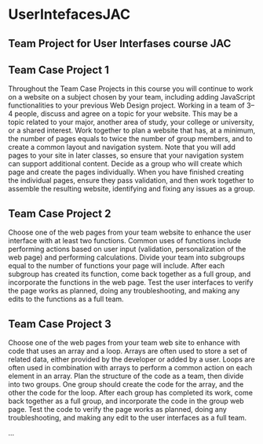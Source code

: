 # UserIntefacesJAC
## Team Project for User Interfases course JAC

## Team Case Project 1
Throughout the Team Case Projects in this course you will continue to work on a website on a subject 
chosen by your team, including adding JavaScript functionalities to your previous Web Design project. 
Working in a team of 3–4 people, discuss and agree on a topic for your website. This may be a topic 
related to your major, another area of study, your college or university, or a shared interest. Work 
together to plan a website that has, at a minimum, the number of pages equals to twice the number of 
group members, and to create a common layout and navigation system. Note that you will add pages to 
your site in later classes, so ensure that your navigation system can support additional content. Decide as 
a group who will create which page and create the pages individually. When you have finished creating 
the individual pages, ensure they pass validation, and then work together to assemble the resulting 
website, identifying and fixing any issues as a group.

## Team Case Project 2
Choose one of the web pages from your team website to enhance the user interface with at least two 
functions. Common uses of functions include performing actions based on user input (validation, 
personalization of the web page) and performing calculations. Divide your team into subgroups equal to 
the number of functions your page will include. After each subgroup has created its function, come back 
together as a full group, and incorporate the functions in the web page. Test the user interfaces to verify 
the page works as planned, doing any troubleshooting, and making any edits to the functions as a full 
team.

## Team Case Project 3
Choose one of the web pages from your team web site to enhance with code that uses an array and a loop. 
Arrays are often used to store a set of related data, either provided by the developer or added by a user.
Loops are often used in combination with arrays to perform a common action on each element in an 
array. Plan the structure of the code as a team, then divide into two groups. One group should create the 
code for the array, and the other the code for the loop. After each group has completed its work, come 
back together as a full group, and incorporate the code in the group web page. Test the code to verify the 
page works as planned, doing any troubleshooting, and making any edit to the user interfaces as a full 
team.

...
